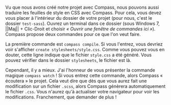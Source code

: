 Vu que nous avons créé notre projet avec Compass, nous pouvons aussi traduire les feuilles de style en CSS avec Compass. Pour cela, vous devez vous placer à l'intérieur du dossier de votre projet (pour nous, c'est le dossier `test-sass`). Ouvrez un terminal dans ce dossier (sous Windows 7, ||Maj|| + Clic-Droit et choisir *« Ouvrir une fenêtre de commandes ici »*). Compass propose deux commandes pour ce que l'on veut faire.

La première commande est `compass compile`. Si vous l'entrez, vous devriez voir s'afficher `create stylesheets/style.css`. Comme vous pouvez vous en douter, cette ligne indique que le fichier `style.css` a été généré. Vous pouvez vérifier dans le dossier `stylesheets`, le fichier est là.

Cependant, il y a mieux. J'ai l'honneur de vous présenter la commande magique `compass watch` ! Si vous entrez cette commande, alors Compass « écoutera » le projet. Cela veut dire que dès que vous aurez fait une modification sur un fichier `.scss`, alors Compass génèrera automatiquement le fichier `.css`. Vous n'aurez qu'à actualiser votre navigateur pour voir les modifications. Franchement, que demander de plus !